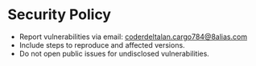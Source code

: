 # Security Policy

- Report vulnerabilities via email: coderdeltalan.cargo784@8alias.com
- Include steps to reproduce and affected versions.
- Do not open public issues for undisclosed vulnerabilities.
